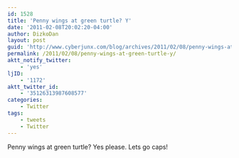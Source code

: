 ```yaml
---
id: 1528
title: 'Penny wings at green turtle? Y'
date: '2011-02-08T20:02:20-04:00'
author: DizkoDan
layout: post
guid: 'http://www.cyberjunx.com/blog/archives/2011/02/08/penny-wings-at-green-turtle-y/'
permalink: /2011/02/08/penny-wings-at-green-turtle-y/
aktt_notify_twitter:
    - 'yes'
ljID:
    - '1172'
aktt_twitter_id:
    - '35126313987608577'
categories:
    - Twitter
tags:
    - tweets
    - Twitter
---
```


Penny wings at green turtle? Yes please. Lets go caps!